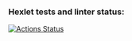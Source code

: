 ### Hexlet tests and linter status:
[![Actions Status](https://github.com/dailymoore1/python-project-lvl1/workflows/hexlet-check/badge.svg)](https://github.com/dailymoore1/python-project-lvl1/actions)